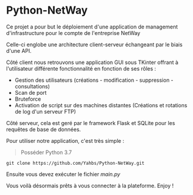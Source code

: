 # Python-NetWay

Ce projet a pour but le déploiement d'une application de management d'infrastructure pour le compte de l'entreprise NetWay

Celle-ci englobe une architecture client-serveur échangeant par le biais d'une API.

Côté client nous retrouvons une application GUI sous TKinter offrant à l'utilisateur différente fonctionnalité en fonction de ses rôles :
- Gestion des utilisateurs (créations - modification - suppression - consultations)
- Scan de port
- Bruteforce
- Activation de script sur des machines distantes (Créations et rotations de log d'un serveur FTP)

Côté serveur, cela est geré par le framework Flask et SQLite pour les requêtes de base de données.



Pour utiliser notre application, c'est très simple : 

>Posséder Python 3.7 

`git clone https://github.com/Yahbs/Python-NetWay.git`

Ensuite vous devez exécuter le fichier _main.py_

Vous voilà désormais prêts à vous connecter à la plateforme. Enjoy !